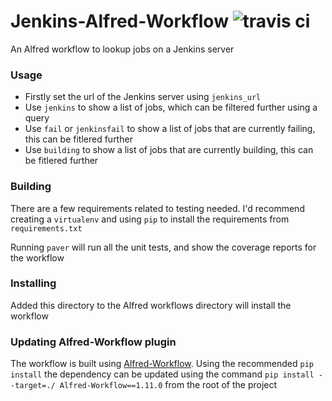 Jenkins-Alfred-Workflow ![travis ci](https://travis-ci.org/Amwam/Jenkins-Alfred-Workflow.svg?branch=master)
=======================

An Alfred workflow to lookup jobs on a Jenkins server


### Usage
- Firstly set the url of the Jenkins server using `jenkins_url`
- Use `jenkins` to show a list of jobs, which can be filtered further using a query
- Use `fail` or `jenkinsfail` to show a list of jobs that are currently failing, this can be fitlered further
- Use `building` to show a list of jobs that are currently building, this can be fitlered further


### Building
There are a few requirements related to testing needed. I'd recommend creating a `virtualenv` and using `pip` to install the requirements from `requirements.txt`

Running `paver` will run all the unit tests, and show the coverage reports for the workflow


### Installing
Added this directory to the Alfred workflows directory will install the workflow


### Updating Alfred-Workflow plugin
The workflow is built using  [Alfred-Workflow](https://github.com/deanishe/alfred-workflow). 
Using the recommended `pip install` the dependency can be updated using the command `pip install --target=./ Alfred-Workflow==1.11.0` from the root of the project

